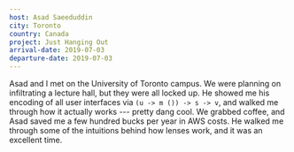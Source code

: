 ```yaml
---
host: Asad Saeeduddin
city: Toronto
country: Canada
project: Just Hanging Out
arrival-date: 2019-07-03
departure-date: 2019-07-03
---
```


Asad and I met on the University of Toronto campus. We were planning on
infiltrating a lecture hall, but they were all locked up. He showed me his
encoding of all user interfaces via `(u -> m ()) -> s -> v`, and walked me
through how it actually works --- pretty dang cool. We grabbed coffee, and Asad
saved me a few hundred bucks per year in AWS costs. He walked me through some of
the intuitions behind how lenses work, and it was an excellent time.

